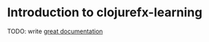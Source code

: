 # Introduction to clojurefx-learning

TODO: write [great documentation](http://jacobian.org/writing/what-to-write/)
